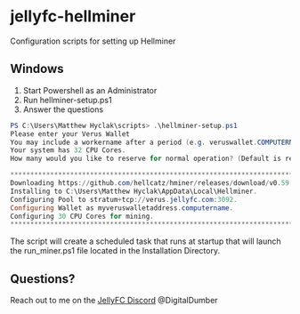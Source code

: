 # jellyfc-hellminer
Configuration scripts for setting up Hellminer

## Windows

1. Start Powershell as an Administrator
2. Run hellminer-setup.ps1
3. Answer the questions
```powershell
PS C:\Users\Matthew Hyclak\scripts> .\hellminer-setup.ps1
Please enter your Verus Wallet
You may include a workername after a period (e.g. veruswallet.COMPUTERNAME): myveruswalletaddress.computername
Your system has 32 CPU Cores.
How many would you like to reserve for normal operation? (Default is reserve 1 core): 2

**********************************************************************************
Downloading https://github.com/hellcatz/hminer/releases/download/v0.59.1/hellminer_win64_avx2.zip.
Installing to C:\Users\Matthew Hyclak\AppData\Local\Hellminer.
Configuring Pool to stratum+tcp://verus.jellyfc.com:3092.
Configuring Wallet as myveruswalletaddress.computername.
Configuring 30 CPU Cores for mining.
**********************************************************************************
```

The script will create a scheduled task that runs at startup that will launch the run_miner.ps1 file located in the Installation Directory.

## Questions?

Reach out to me on the [JellyFC Discord](https://discord.gg/YVd5444uZ2) @DigitalDumber
